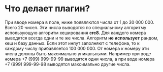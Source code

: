# Что делает плагин?

При вводе номера в поле, ниже появляются числа от 1 до 30 000 000. Всего 20 чисел. Эти числа выводятся по специальному алгоритму использующую алгоритм хеширования **crc8**. Для каждого номера выводятся всегда одни и те же числа. Алгоритм **не использует** рандом, кеш и базу данных. Если этот инпут заполняют с телефона, то к каждому числу прибавляется 100 000 000.
От номера к номеру эти числа должны быть максимально уникальными. Например при воде номера +7 (999) 999-99-99 выводятся одни числа, а при воде номера +7 (999) 999-99-98 выводятся максимально другие числа.
